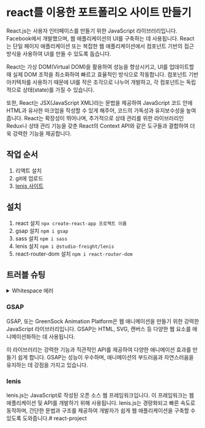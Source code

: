 # react를 이용한 포트폴리오 사이트 만들기
React.js는 사용자 인터페이스를 만들기 위한 JavaScript 라이브러리입니다. Facebook에서 개발했으며, 웹 애플리케이션의 UI를 구축하는 데 사용됩니다. React는 단일 페이지 애플리케이션 또는 복잡한 웹 애플리케이션에서 컴포넌트 기반의 접근 방식을 사용하여 UI를 만들 수 있도록 돕습니다.   
    
React는 가상 DOM(Virtual DOM)을 활용하여 성능을 향상시키고, UI를 업데이트할 때 실제 DOM 조작을 최소화하여 빠르고 효율적인 방식으로 작동합니다. 컴포넌트 기반 아키텍처를 사용하기 때문에 UI를 작은 조각으로 나누어 개발하고, 각 컴포넌트는 독립적으로 상태(state)를 가질 수 있습니다.     
    
또한, React는 JSX(JavaScript XML)라는 문법을 제공하여 JavaScript 코드 안에 HTML과 유사한 마크업을 작성할 수 있게 해주어, 코드의 가독성과 유지보수성을 높여줍니다. React는 확장성이 뛰어나며, 추가적으로 상태 관리를 위한 라이브러리인 Redux나 상태 관리 기능을 갖춘 React의 Context API와 같은 도구들과 결합하여 더욱 강력한 기능을 제공합니다.

## 작업 순서
1. 리액트 설치
2. git에 업로드
3. [lenis 사이트](https://github.com/studio-freight/lenis)

## 설치
1. react 설치 `npx create-react-app 프로젝트 이름`
2. gsap 설치 `npm i gsap`
3. sass 설치 `npm i sass`
4. lenis 설치 `npm i @studio-freight/lenis`
5. react-router-dom 설치 `npm i react-router-dom`

## 트러블 슈팅
<details>
<summary>Whitespace 에러 </summary>
유닉스 시스템에서는 한 줄의 끝이 LF(Line Feed)로 이루어지는 반면,
윈도우에서는 줄 하나가 CR(Carriage Return)와 LF(Line Feed), 즉 CRLF로 이루어지는데
Git이 이 둘 중 어느 쪽을 선택할지 혼란이 온 것이다!

해결방법   
`git config --global core.autocrlf true // 시스템 전체에 적용`   
`git config core.autocrlf true // 해당 프로젝트에만 적용`   
</details>

### GSAP
GSAP, 또는 GreenSock Animation Platform은 웹 애니메이션을 만들기 위한 강력한 JavaScript 라이브러리입니다. GSAP는 HTML, SVG, 캔버스 등 다양한 웹 요소를 애니메이션화하는 데 사용됩니다.   
   
이 라이브러리는 강력한 기능과 직관적인 API를 제공하여 다양한 애니메이션 효과를 만들기 쉽게 합니다. GSAP는 성능이 우수하며, 애니메이션의 부드러움과 자연스러움을 유지하는 데 강점을 가지고 있습니다.

### lenis
lenis.js는 JavaScript로 작성된 오픈 소스 웹 프레임워크입니다. 이 프레임워크는 웹 애플리케이션 및 API를 개발하기 위해 사용됩니다. lenis.js는 경량화되고 빠른 속도로 동작하며, 간단한 문법과 구조를 제공하여 개발자가 쉽게 웹 애플리케이션을 구축할 수 있도록 도와줍니다.#   r e a c t - p r o j e c t  
 